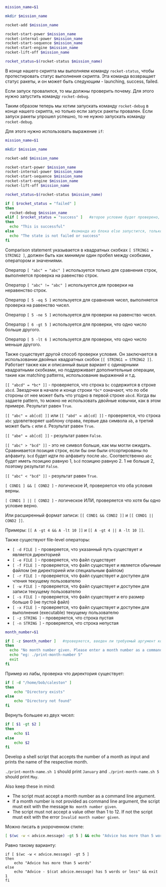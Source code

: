 ```bash
mission_name=$1

mkdir $mission_name

rocket-add $mission_name

rocket-start-power $mission_name
rocket-internal-power $mission_name
rocket-start-sequence $mission_name
rocket-start-engine $mission_name
rocket-lift-off $mission_name

rocket_status=$(rocket-status $mission_name)
```

В конце нашего скрипта мы выполняем команду `rocket-status`, чтобы протестировать статус выполнения скрипта. Эта команда возвращает статус ракеты, и он может быть следующим - launching, success, failed.

Если запуск провалился, то мы должны проверить почему. Для этого нужно запустить команду `rocket-debug`.

Таким образом теперь мы хотим запускать команду `rocket-debug` в конце нашего скрипта, но только если запуск ракеты провален. Если запуск ракеты упрошел успешно, то не нужно запускать команду `rocket-debug`.

Для этого нужно использовать выражение `if`:

```bash
mission_name=$1

mkdir $mission_name

rocket-add $mission_name

rocket-start-power $mission_name
rocket-internal-power $mission_name
rocket-start-sequence $mission_name
rocket-start-engine $mission_name
rocket-lift-off $mission_name

rocket_status=$(rocket-status $mission_name)

if [ $rocket_status = "failed" ]
then
  rocket-debug $mission_name
elif [ $rocket_status = "success" ]   #второе условие будет проверено, только если первое не равно True
then
  echo "This is successful"
else                          #команда из блока else запустится, только если первые два условия не равны True
  echo "The state is not failed or success"
fi
```

Comparison statement указывается в квадратных скобках `[ STRING1 = STRING2 ]`, должен быть как минимум один пробел между скобками, оператором и значениями.

Оператор `[ "abc" = "abc" ]` используется только для сравнения строк, выполняется проверка на равенство строк.

Оператор `[ "abc" != "abc" ]` используется для проверки на неравенство строк.

Оператор `[ 5 -eq 5 ]` используется для сравнения чисел, выполняется проверка на равенство чисел.

Оператор `[ 5 -ne 5 ]` используется для проверки на равенство чисел.

Оператор `[ 6 -gt 5 ]` используется для проверки, что одно число больше другого.

Оператор `[ 5 -lt 6 ]` используется для проверки, что одно число меньше другого.

Также существует другой способ проверки условия. Он заключается в использовании двойных квадратных скобок `[[ STRING1 = STRING2 ]]`. Работает также как и описанный выше вариант с одинарными квадратными скобками, но поддерживает дополнительные операции, такие как matching patterns, использование выражений и т.д.

`[[ "abcd" = *bc* ]]` - проверяется, что строка `bc` содержится в строке `abcd`. Звездочки в начале и конце строки `*bc*` означают, что по обе стороны от нее может быть что угодно в первой строке `abcd`. Когда вы задаете pattern, то можно не использовать двойные ковычки, как в этом примере. Результат равен `True`.

`[[ "abc" = ab[cd] ]]` или `[[ "abd" = ab[cd] ]]` - проверяется, что строка `abc` удовлетворяет шаблону справа, первые два символа `ab`, а третий может быть `c` или `d`. Результат равен `True`.

`[[ "abe" = ab[cd] ]]` - результат равен `False`.

`[[ "abc" > "bcd" ]]` - это не символ больше, как мы могли ожидать. Сравнивается позиция строк, если бы они были отсортированы по алфавиту. `bcd` будет идти по алфавиту после `abc`. Соответственно `abc` будет иметь позицию равную 1, `bcd` позицию равную 2. 1 не больше 2, поэтому результат `False`.

`[[ "abc" < "bcd" ]]` - результат равен `True`.

`[ COND1 ] && [ COND2 ]` - логическое И, проверяется что оба условия верны.

`[ COND1 ] || [ COND2 ]` - логическое ИЛИ, проверяется что хотя бы одно условие верно.

Или расширенный формат записи: `[[ COND1 && COND2 ]]` и `[[ COND1 || COND2 ]]`.

Примеры: `[[ A -gt 4 && A -lt 10 ]]` и `[[ A -gt 4 || A -lt 10 ]]`.

Также существуют file-level операторы:
- `[ -d FILE ]` - проверяется, что указанный путь существует и является директорией
- `[ -e FILE ]` - проверяется, что файл существует
- `[ -f FILE ]` - проверяется, что файл существует и является обычным файлом (не директорией или специальным файлом)
- `[ -r FILE ]` - проверяется, что файл существует и доступен для чтения текущему пользователю
- `[ -w FILE ]` - проверяется, что файл существует и доступен для записи текущему пользователю
- `[ -s FILE ]` - проверяется, что файл существует и его размер больше 0 (не пустой файл)
- `[ -x FILE ]` - проверяется, что файл существует и доступен для выполнения (executable) текущему пользователю
- `[ -z STRING ]` - проверяется, что строка пустая
- `[ -n STRING ]` - проверяется, что строка непустая

```bash
month_number=$1

if [ -z $month_number ]   #проверяется, введен ли требуемый аргумент комадной строки
then
  echo "No month number given. Please enter a month number as a command line argument."
  echo "eg: ./print-month-number 5"
  exit
fi
```

Пример из лабы, проверка что директория существует:

```bash
if [ -d "/home/bob/caleston" ]
then
    echo "Directory exists"
else
    echo "Directory not found"
fi
```

Вернуть большее из двух чисел:

```bash
if [ $1 -gt $2 ]
then
    echo $1
else
    echo $2
fi
```

Develop a shell script that accepts the number of a month as input and prints the name of the respective month.

`./print-month-name.sh 1` should print `January` and `./print-month-name.sh 5` should print `May`.

Also keep these in mind:
- The script must accept a month number as a command line argument.
- If a month number is not provided as command line argument, the script must exit with the message `No month number given`.
- The script must not accept a value other than 1 to 12. If not the script must exit with the error `Invalid month number given`.

Можно писать в укороченном стиле:

```bash
[ $(wc -w < advice.message) -gt 5 ] && echo "Advice has more than 5 words" || (echo "Advice - $(cat advice.message) has 5 words or less" && exit 1)
```

Равно такому варианту:

```
if [ $(wc -w < advice.message) -gt 5 ]
then
    echo "Advice has more than 5 words"
else
    echo "Advice - $(cat advice.message) has 5 words or less" && exit 1
fi
```

